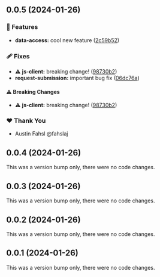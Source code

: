 ## 0.0.5 (2024-01-26)


### 🚀 Features

- **data-access:** cool new feature ([2c59b52](https://github.com/fahslaj/nx-release-ci-cd-example/commit/2c59b52))

### 🩹 Fixes

- ⚠️  **js-client:** breaking change! ([98730b2](https://github.com/fahslaj/nx-release-ci-cd-example/commit/98730b2))
- **request-submission:** important bug fix ([06dc76a](https://github.com/fahslaj/nx-release-ci-cd-example/commit/06dc76a))

#### ⚠️  Breaking Changes

- ⚠️  **js-client:** breaking change! ([98730b2](https://github.com/fahslaj/nx-release-ci-cd-example/commit/98730b2))

### ❤️  Thank You

- Austin Fahsl @fahslaj

## 0.0.4 (2024-01-26)

This was a version bump only, there were no code changes.

## 0.0.3 (2024-01-26)

This was a version bump only, there were no code changes.

## 0.0.2 (2024-01-26)

This was a version bump only, there were no code changes.

## 0.0.1 (2024-01-26)

This was a version bump only, there were no code changes.